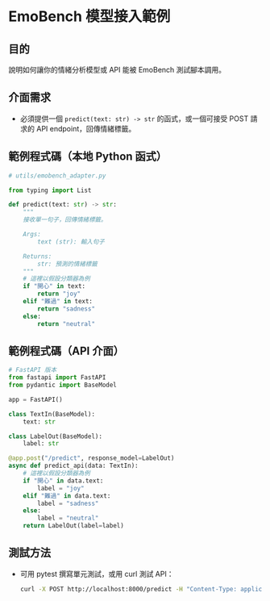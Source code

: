 # EmoBench 模型接入範例

## 目的
說明如何讓你的情緒分析模型或 API 能被 EmoBench 測試腳本調用。

## 介面需求
- 必須提供一個 `predict(text: str) -> str` 的函式，或一個可接受 POST 請求的 API endpoint，回傳情緒標籤。

## 範例程式碼（本地 Python 函式）

```python
# utils/emobench_adapter.py

from typing import List

def predict(text: str) -> str:
    """
    接收單一句子，回傳情緒標籤。

    Args:
        text (str): 輸入句子

    Returns:
        str: 預測的情緒標籤
    """
    # 這裡以假設分類器為例
    if "開心" in text:
        return "joy"
    elif "難過" in text:
        return "sadness"
    else:
        return "neutral"
```

## 範例程式碼（API 介面）

```python
# FastAPI 版本
from fastapi import FastAPI
from pydantic import BaseModel

app = FastAPI()

class TextIn(BaseModel):
    text: str

class LabelOut(BaseModel):
    label: str

@app.post("/predict", response_model=LabelOut)
async def predict_api(data: TextIn):
    # 這裡以假設分類器為例
    if "開心" in data.text:
        label = "joy"
    elif "難過" in data.text:
        label = "sadness"
    else:
        label = "neutral"
    return LabelOut(label=label)
```

## 測試方法
- 可用 pytest 撰寫單元測試，或用 curl 測試 API：
  ```bash
  curl -X POST http://localhost:8000/predict -H "Content-Type: application/json" -d '{"text": "我今天很開心"}'
  ```
